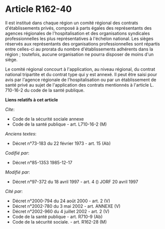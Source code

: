 # Article R162-40

Il est institué dans chaque région un comité régional des contrats d'établissements privés, composé à parts égales des
représentants des agences régionales de l'hospitalisation et des organisations syndicales professionnelles les plus
représentatives à l'échelon national. Les sièges réservés aux représentants des organisations professionnelles sont répartis
entre celles-ci au prorata du nombre d'établissements adhérents dans la région ; toutefois, aucune organisation ne pourra
disposer de moins d'un siège.

Le comité régional concourt à l'application, au niveau régional, du contrat national tripartite et du contrat type qui y est
annexé. Il peut être saisi pour avis par l'agence régionale de l'hospitalisation ou par un établissement de santé privé au
sujet de l'application des contrats mentionnés à l'article L. 710-16-2 du code de la santé publique.

**Liens relatifs à cet article**

_Cite_:

  - Code de la sécurité sociale annexe
  - Code de la santé publique - art. L710-16-2 (M)

_Anciens textes_:

  - Décret n°73-183 du 22 février 1973 - art. 15 (Ab)

_Codifié par_:

  - Décret n°85-1353 1985-12-17

_Modifié par_:

  - Décret n°97-372 du 18 avril 1997 - art. 4 () JORF 20 avril 1997

_Cité par_:

  - Décret n°2000-794 du 24 août 2000 - art. 2 (V)
  - Décret n°2002-780 du 3 mai 2002 - art. ANNEXE (V)
  - Décret n°2002-960 du 4 juillet 2002 - art. 2 (V)
  - Code de la santé publique - art. R710-9 (Ab)
  - Code de la sécurité sociale. - art. R162-28 (M)
